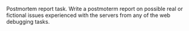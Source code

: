 Postmortem report task. Write a postmoterm report on possible real or fictional issues experienced with the servers from any of the web debugging tasks.
